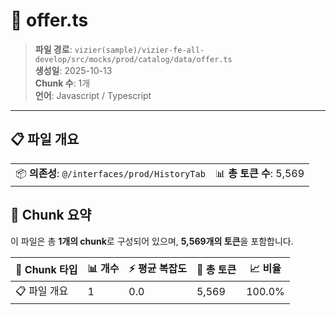 # 📄 offer.ts

> **파일 경로**: `vizier(sample)/vizier-fe-all-develop/src/mocks/prod/catalog/data/offer.ts`  
> **생성일**: 2025-10-13  
> **Chunk 수**: 1개  
> **언어**: Javascript / Typescript
---


## 📋 파일 개요

| | |
|--|--|
| 📦 **의존성**: `@/interfaces/prod/HistoryTab` | 📊 **총 토큰 수**: 5,569 |






## 🧩 Chunk 요약

이 파일은 총 **1개의 chunk**로 구성되어 있으며, **5,569개의 토큰**을 포함합니다.

| 🧩 Chunk 타입 | 📊 개수 | ⚡ 평균 복잡도 | 📝 총 토큰 | 📈 비율 |
|---------------|--------|-------------|----------|--------|
| 📋 파일 개요 | 1 | 0.0 | 5,569 | 100.0% |

